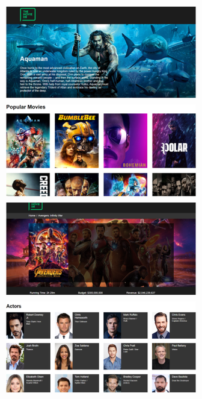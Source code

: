 
<p align="center">
  <img src="https://github.com/4bhishekKasam/themoviedb-frontend/blob/master/tmdb1.PNG"  width="900"/>
 </p>

<p align="center">
  <img src="https://github.com/4bhishekKasam/themoviedb-frontend/blob/master/tmdb2.PNG"  width="900"/>
 </p>
 <p align="center">
  <img src="https://github.com/4bhishekKasam/themoviedb-frontend/blob/master/tmdb3.PNG"  width="900"/>
 </p>
 <p align="center">
  <img src="https://github.com/4bhishekKasam/themoviedb-frontend/blob/master/tmdb4.PNG"  width="900"/>
 </p>
